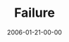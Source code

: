 ---
layout: message
category: message
series: "Full Contact Life"
title: "Failure"
date: 2006-01-21-00-00
message_id: 85
audio: "http://s3.amazonaws.com/crossroads-media/messages/audio/Full_Contact_Life_03_01-22-06_Failure.mp3"
audio-duration: ":"
explicit: false
---